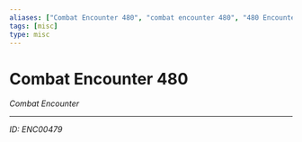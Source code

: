 ```yaml
---
aliases: ["Combat Encounter 480", "combat encounter 480", "480 Encounter Combat"]
tags: [misc]
type: misc
---
```


# Combat Encounter 480

*Combat Encounter*

---
*ID: ENC00479*